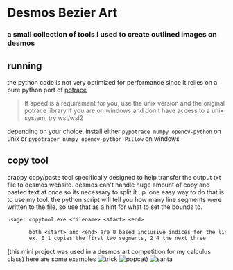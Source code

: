 # Desmos Bezier Art

### a small collection of tools I used to create outlined images on desmos

## running

the python code is not very optimized for performance since it relies on a pure python port of [potrace](https://github.com/tatarize/potrace)

> If speed is a requirement for you, use the unix version and the original potrace library
> If you are on windows and don't have access to a unix system, try wsl/wsl2

depending on your choice, install either `pypotrace numpy opencv-python` on unix or `pypotracer numpy opencv-python Pillow` on windows

## copy tool

crappy copy/paste tool specifically designed to help transfer the output txt file to desmos website.
desmos can't handle huge amount of copy and pasted text at once so its necessary to split it up.
one easy way to do that is to use my tool.
the python script will tell you how many line segments were written to the file, so use that as a hint for
what to set the bounds to.

```txt
usage: copytool.exe <filename> <start> <end>

       both <start> and <end> are 0 based inclusive indices for the line segments
       ex. 0 1 copies the first two segments, 2 4 the next three
```

(this mini project was used in a desmos art competition for my calculus class)
here are some examples
![trick](https://www.desmos.com/calculator/jxbegj9lg6)
![popcat](https://www.desmos.com/calculator/g5b3kzajlq))
![santa](https://www.desmos.com/calculator/sevalhi0zk)
